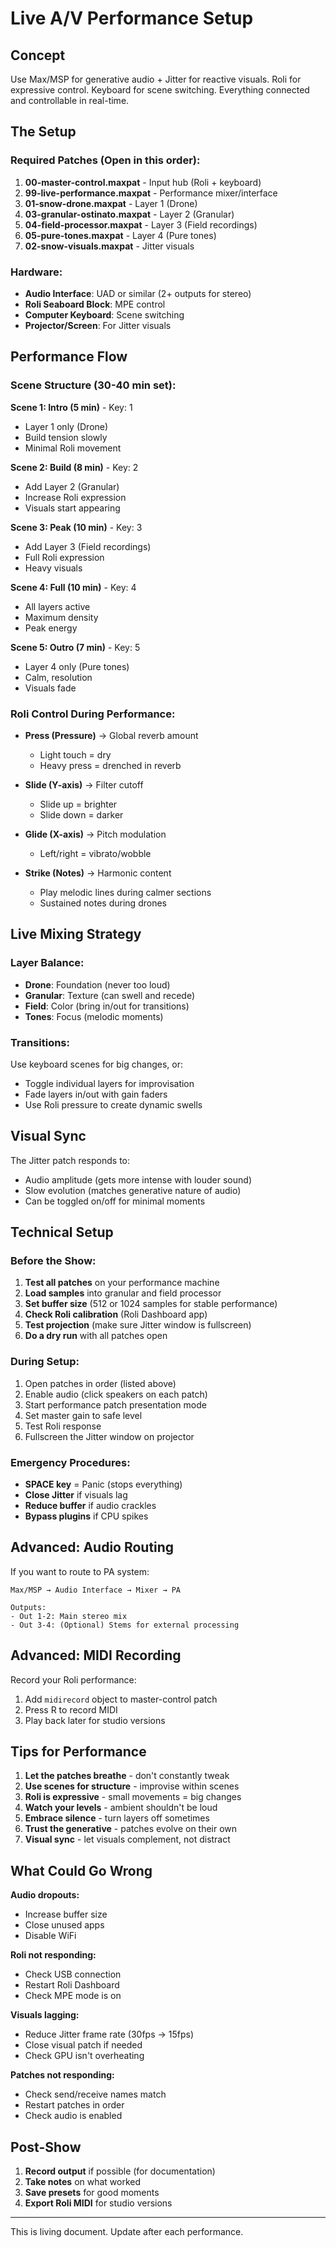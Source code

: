 # Live A/V Performance Setup

## Concept

Use Max/MSP for generative audio + Jitter for reactive visuals. Roli for expressive control. Keyboard for scene switching. Everything connected and controllable in real-time.

## The Setup

### Required Patches (Open in this order):

1. **00-master-control.maxpat** - Input hub (Roli + keyboard)
2. **99-live-performance.maxpat** - Performance mixer/interface
3. **01-snow-drone.maxpat** - Layer 1 (Drone)
4. **03-granular-ostinato.maxpat** - Layer 2 (Granular)
5. **04-field-processor.maxpat** - Layer 3 (Field recordings)
6. **05-pure-tones.maxpat** - Layer 4 (Pure tones)
7. **02-snow-visuals.maxpat** - Jitter visuals

### Hardware:

- **Audio Interface**: UAD or similar (2+ outputs for stereo)
- **Roli Seaboard Block**: MPE control
- **Computer Keyboard**: Scene switching
- **Projector/Screen**: For Jitter visuals

## Performance Flow

### Scene Structure (30-40 min set):

**Scene 1: Intro (5 min)** - Key: 1
- Layer 1 only (Drone)
- Build tension slowly
- Minimal Roli movement

**Scene 2: Build (8 min)** - Key: 2
- Add Layer 2 (Granular)
- Increase Roli expression
- Visuals start appearing

**Scene 3: Peak (10 min)** - Key: 3
- Add Layer 3 (Field recordings)
- Full Roli expression
- Heavy visuals

**Scene 4: Full (10 min)** - Key: 4
- All layers active
- Maximum density
- Peak energy

**Scene 5: Outro (7 min)** - Key: 5
- Layer 4 only (Pure tones)
- Calm, resolution
- Visuals fade

### Roli Control During Performance:

- **Press (Pressure)** → Global reverb amount
  - Light touch = dry
  - Heavy press = drenched in reverb

- **Slide (Y-axis)** → Filter cutoff
  - Slide up = brighter
  - Slide down = darker

- **Glide (X-axis)** → Pitch modulation
  - Left/right = vibrato/wobble

- **Strike (Notes)** → Harmonic content
  - Play melodic lines during calmer sections
  - Sustained notes during drones

## Live Mixing Strategy

### Layer Balance:

- **Drone**: Foundation (never too loud)
- **Granular**: Texture (can swell and recede)
- **Field**: Color (bring in/out for transitions)
- **Tones**: Focus (melodic moments)

### Transitions:

Use keyboard scenes for big changes, or:
- Toggle individual layers for improvisation
- Fade layers in/out with gain faders
- Use Roli pressure to create dynamic swells

## Visual Sync

The Jitter patch responds to:
- Audio amplitude (gets more intense with louder sound)
- Slow evolution (matches generative nature of audio)
- Can be toggled on/off for minimal moments

## Technical Setup

### Before the Show:

1. **Test all patches** on your performance machine
2. **Load samples** into granular and field processor
3. **Set buffer size** (512 or 1024 samples for stable performance)
4. **Check Roli calibration** (Roli Dashboard app)
5. **Test projection** (make sure Jitter window is fullscreen)
6. **Do a dry run** with all patches open

### During Setup:

1. Open patches in order (listed above)
2. Enable audio (click speakers on each patch)
3. Start performance patch presentation mode
4. Set master gain to safe level
5. Test Roli response
6. Fullscreen the Jitter window on projector

### Emergency Procedures:

- **SPACE key** = Panic (stops everything)
- **Close Jitter** if visuals lag
- **Reduce buffer** if audio crackles
- **Bypass plugins** if CPU spikes

## Advanced: Audio Routing

If you want to route to PA system:

```
Max/MSP → Audio Interface → Mixer → PA

Outputs:
- Out 1-2: Main stereo mix
- Out 3-4: (Optional) Stems for external processing
```

## Advanced: MIDI Recording

Record your Roli performance:

1. Add `midirecord` object to master-control patch
2. Press R to record MIDI
3. Play back later for studio versions

## Tips for Performance

1. **Let the patches breathe** - don't constantly tweak
2. **Use scenes for structure** - improvise within scenes
3. **Roli is expressive** - small movements = big changes
4. **Watch your levels** - ambient shouldn't be loud
5. **Embrace silence** - turn layers off sometimes
6. **Trust the generative** - patches evolve on their own
7. **Visual sync** - let visuals complement, not distract

## What Could Go Wrong

**Audio dropouts:**
- Increase buffer size
- Close unused apps
- Disable WiFi

**Roli not responding:**
- Check USB connection
- Restart Roli Dashboard
- Check MPE mode is on

**Visuals lagging:**
- Reduce Jitter frame rate (30fps → 15fps)
- Close visual patch if needed
- Check GPU isn't overheating

**Patches not responding:**
- Check send/receive names match
- Restart patches in order
- Check audio is enabled

## Post-Show

1. **Record output** if possible (for documentation)
2. **Take notes** on what worked
3. **Save presets** for good moments
4. **Export Roli MIDI** for studio versions

---

This is living document. Update after each performance.
